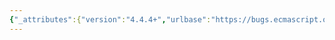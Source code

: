 ```yaml
---
{"_attributes":{"version":"4.4.4+","urlbase":"https://bugs.ecmascript.org/","maintainer":"dherman@mozilla.com"},"bug":{"bug_id":1613,"creation_ts":"2013-07-30 10:15:00 -0700","short_desc":"8.3.16.10: step 7 can fail silently if non-configurable \"prototype\" already present","delta_ts":"2013-08-23 08:21:56 -0700","product":"Draft for 6th Edition","component":"technical issue","version":"Rev 16: July 15, 2013 Draft","rep_platform":"All","op_sys":"All","bug_status":"RESOLVED","resolution":"FIXED","priority":"Normal","bug_severity":"normal","everconfirmed":true,"reporter":{"uid":"andrebargull","name":"André Bargull"},"assigned_to":{"uid":"allen","name":"Allen Wirfs-Brock"},"long_desc":[{"commentid":4586,"comment_count":0,"who":{"uid":"andrebargull","name":"André Bargull"},"bug_when":"2013-07-30 10:15:17 -0700","thetext":"Step 7 of 8.3.16.10 (MakeConstructor) can fail silently if the `F` object already has a non-configurable \"prototype\" property. Maybe this is also place where DefinePropertyOrThrow() needs to be used, but I'm not 100% this time.\n\ntest case:\n---\nclass MyFunction extends Function {\n  constructor(...args) {\n    Object.defineProperty(this, \"prototype\", {value: 0});\n    super(...args);\n  }\n}\n\nvar fn = new MyFunction(\"\");\n\nprint(fn.prototype); // prints 0\n---"},{"commentid":4993,"comment_count":1,"who":{"uid":"allen","name":"Allen Wirfs-Brock"},"bug_when":"2013-08-21 13:34:49 -0700","thetext":"this should never occur.  Added an appropriate assertion.\n\nFixed in rev17 editor's draft"},{"commentid":5016,"comment_count":2,"who":{"uid":"allen","name":"Allen Wirfs-Brock"},"bug_when":"2013-08-23 08:21:56 -0700","thetext":"fixed in rev17, August 23, 2013 draft"}]}}
---
```

